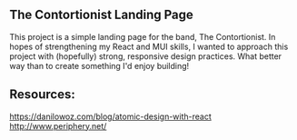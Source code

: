 ## The Contortionist Landing Page

This project is a simple landing page for the band, The Contortionist. In hopes of strengthening my React and MUI skills, I wanted to approach this project with (hopefully) strong, responsive design practices. What better way than to create something I'd enjoy building!

## Resources:

https://danilowoz.com/blog/atomic-design-with-react
http://www.periphery.net/
